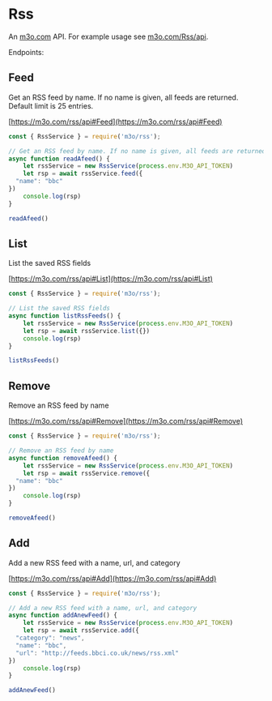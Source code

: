 # Rss

An [m3o.com](https://m3o.com) API. For example usage see [m3o.com/Rss/api](https://m3o.com/Rss/api).

Endpoints:

## Feed

Get an RSS feed by name. If no name is given, all feeds are returned. Default limit is 25 entries.


[https://m3o.com/rss/api#Feed](https://m3o.com/rss/api#Feed)

```js
const { RssService } = require('m3o/rss');

// Get an RSS feed by name. If no name is given, all feeds are returned. Default limit is 25 entries.
async function readAfeed() {
	let rssService = new RssService(process.env.M3O_API_TOKEN)
	let rsp = await rssService.feed({
  "name": "bbc"
})
	console.log(rsp)
}

readAfeed()
```
## List

List the saved RSS fields


[https://m3o.com/rss/api#List](https://m3o.com/rss/api#List)

```js
const { RssService } = require('m3o/rss');

// List the saved RSS fields
async function listRssFeeds() {
	let rssService = new RssService(process.env.M3O_API_TOKEN)
	let rsp = await rssService.list({})
	console.log(rsp)
}

listRssFeeds()
```
## Remove

Remove an RSS feed by name


[https://m3o.com/rss/api#Remove](https://m3o.com/rss/api#Remove)

```js
const { RssService } = require('m3o/rss');

// Remove an RSS feed by name
async function removeAfeed() {
	let rssService = new RssService(process.env.M3O_API_TOKEN)
	let rsp = await rssService.remove({
  "name": "bbc"
})
	console.log(rsp)
}

removeAfeed()
```
## Add

Add a new RSS feed with a name, url, and category


[https://m3o.com/rss/api#Add](https://m3o.com/rss/api#Add)

```js
const { RssService } = require('m3o/rss');

// Add a new RSS feed with a name, url, and category
async function addAnewFeed() {
	let rssService = new RssService(process.env.M3O_API_TOKEN)
	let rsp = await rssService.add({
  "category": "news",
  "name": "bbc",
  "url": "http://feeds.bbci.co.uk/news/rss.xml"
})
	console.log(rsp)
}

addAnewFeed()
```
